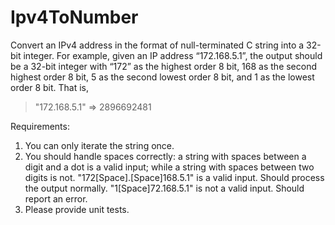 # Ipv4ToNumber
Convert an IPv4 address in the format of null-terminated C string into a 32-bit integer. For example, given an IP address “172.168.5.1”, the output should be a 32-bit integer with “172” as the highest order 8 bit, 168 as the second highest order 8 bit, 5 as the second lowest order 8 bit, and 1 as the lowest order 8 bit. That is,

> "172.168.5.1" => 2896692481

Requirements:

1. You can only iterate the string once.
2. You should handle spaces correctly: a string with spaces between a digit and a dot is a valid input; while a string with spaces between two digits is not.
"172[Space].[Space]168.5.1" is a valid input. Should process the output normally.
"1[Space]72.168.5.1" is not a valid input. Should report an error. 
3. Please provide unit tests.

